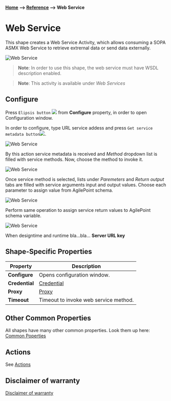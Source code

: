 **[Home](/) --> [Reference](/ref) --> Web Service**

# Web Service

This shape creates a Web Service Activity, which allows consuming a SOPA ASMX Web Service to retrieve extrernal data or send data externally.

![Web Service](media/WebService.png)

> **Note**: In order to use this shape, the web service must have WSDL description enabled.

> **Note**: This activity is available under *Web Services*
 
## Configure

Press `Elipsis button` ![](media/elipsisButton.png) from **Configure** property, in order to open Configuration window.

In order to configure, type URL service addess and press `Get service metadata button`![](media/WebServiceConfig02.png).

![Web Service](media/WebServiceConfig01.png)

By this action service metadata is received and *Method* dropdown list is filled with service methods. Now, choose the method to invoke it.

![Web Service](media/WebServiceConfig03.png)

Once service method is selected, lists under *Paremeters* and *Return output* tabs are filled with service  arguments input and output values. Choose each parameter to assign value from AgilePoint schema.

![Web Service](media/WebServiceConfig04.png)

Perform same operation to assign service return values to AgilePoint schema variable.

![Web Service](media/WebServiceConfig05.png)

When designtime and runtime bla...bla...
**Server URL key**


## Shape-Specific Properties

| Property | Description |
| -------- | ----------- |
| **Configure** | Opens configuration window.|
| **Credential** | [Credential](common/credentials.md) |
| **Proxy** | [Proxy](common/proxy.md) |
| **Timeout** | Timeout to invoke web service method. |


## Other Common Properties
All shapes have many other common properties. Look them up here: [Common Poperties](common/README.md)

## Actions
See [Actions](common/Actions.md)

## Disclaimer of warranty

[Disclaimer of warranty](../guides/common/DisclaimerOfWarranty.md)